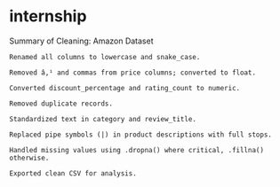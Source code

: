# internship

Summary of Cleaning: Amazon Dataset

    Renamed all columns to lowercase and snake_case.

    Removed â‚¹ and commas from price columns; converted to float.

    Converted discount_percentage and rating_count to numeric.

    Removed duplicate records.

    Standardized text in category and review_title.

    Replaced pipe symbols (|) in product descriptions with full stops.

    Handled missing values using .dropna() where critical, .fillna() otherwise.

    Exported clean CSV for analysis.
